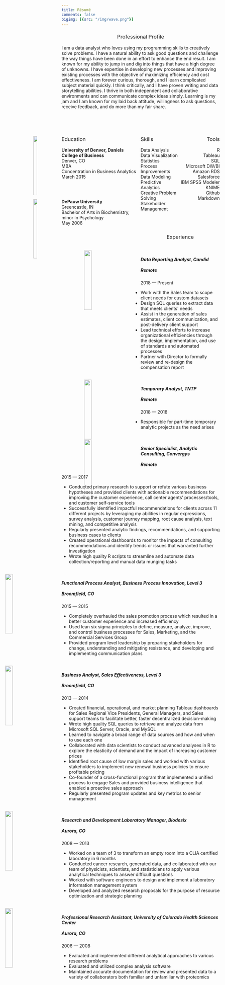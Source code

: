 ```yaml
---
title: Résumé
comments: false
bigimg: [{src: "/img/wave.png"}]
---
```


<style>
.column-left{
  float: left;
  width: 50%;
  text-align: left;
  list-style:none;
}
.column-center{
  display: inline-block;
  width: 25%;
  text-align: left;
}

.column-right{
  float: right;
  width: 25%;
  text-align: right;
}

h3 {
  font-weight: normal;

}

.image-edu {
  float: left;
  width:22%;
  margin-left: -90px;
}

.image-exp {
  float: left;
  width:22%;
  margin-left: -180px;
}

.image-cert {
  float: left;
  width:30%;
  margin-right: 2em;
}
</style>

<center> <h3>Professional Profile </h3> </center>

I am a data analyst who loves using my programming skills to creatively solve problems. I have a natural ability to ask good questions and challenge the way things have been done in an effort to enhance the end result. I am known for my ability to jump in and dig into things that have a high degree of unknowns. I have expertise in developing new processes and improving existing processes with the objective of maximizing efficiency and cost effectiveness. I am forever curious, thorough, and I learn complicated subject material quickly. I think critically, and I have proven writing and data storytelling abilities. I thrive in both independent and collaborative environments and can communicate complex ideas simply. Learning is my jam and I am known for my laid back attitude, willingness to ask questions, receive feedback, and do more than my fair share.

<br><br>

<div class="column-left">
<li>
<img class="image-edu" src = "/img/daniels.png">

<h3>Education </h3>
<b>University of Denver, Daniels College of Business </b><br>
Denver, CO <br>  
MBA <br> 
Concentration in Business Analytics <br> 
March 2015    

<br><br>

<img class="image-edu" src = "/img/depauw.png">

<b>DePauw University </b><br>
Greencastle, IN <br>
Bachelor of Arts in Biochemistry, minor in Psychology <br>
May 2006 <br>

</li>
</div>

<div class="column-center">
<h3>Skills </h3>
Data Analysis <br>
Data Visualization <br>  
Statistics <br>
Process Improvements <br>  
Data Modeling <br>
Predictive Analytics <br>
Creative Problem Solving <br>
Stakeholder Management <br>
</div>

<div class="column-right">
<h3>Tools </h3>
R <br>
Tableau <br>
SQL <br>
Microsoft DW/BI <br>
Amazon RDS <br>
Salesforce <br>
IBM SPSS Modeler <br>
KNIME <br>
Github <br>
Markdown <br> 
</div>

<br><br>

<center> <h3>Experience </h3> </center>
<br>
<img class="image-exp" src = "/img/candid_logo.jpg">

<h5>Data Reporting Analyst, Candid <br><br>
Remote </h5>
2018 — Present

* Work with the Sales team to scope client needs for custom datasets
* Design SQL queries to extract data that meets clients' needs
* Assist in the generation of sales estimates, client communication, and post-delivery client support
* Lead technical efforts to increase organizational efficiencies through the design, implementation, and use of standards and automated processes
* Partner with Director to formally review and re-design the compensation report

<br>
<img class="image-exp" src = "/img/tntp.jpg">

<h5>Temporary Analyst, TNTP <br><br>
Remote </h5>
2018 — 2018

*  Responsible for part-time temporary analytic projects as the need arises

<br>
<img class="image-exp" src = "/img/convergys.png">
<h5>Senior Specialist, Analytic Consulting, Convergys <br><br>
Remote </h5>
2015 — 2017

*  Conducted primary research to support or refute various business hypotheses and provided clients with actionable recommendations for improving the customer experience, call center agents’ processes/tools, and customer self-service tools
*  Successfully identified impactful recommendations for clients across 11 different projects by leveraging my abilities in regular expressions, survey analysis, customer journey mapping, root cause analysis, text mining, and competitive analysis
*  Regularly presented analytic findings, recommendations, and supporting business cases to clients
*  Created operational dashboards to monitor the impacts of consulting recommendations and identify trends or issues that warranted further investigation
*  Wrote high quality R scripts to streamline and automate data collection/reporting and manual data munging tasks

<br>
<img class="image-exp" src = "/img/level3.png">
<h5>Functional Process Analyst, Business Process Innovation, Level 3 <br><br>
Broomfield, CO </h5>
2015 — 2015

*  Completely overhauled the sales promotion process which resulted in a better customer experience and increased efficiency
*  Used lean six sigma principles to define, measure, analyze, improve, and control business processes for Sales, Marketing, and the Commercial Services Group
*  Provided program level leadership by preparing stakeholders for change, understanding and mitigating resistance, and developing and implementing communication plans

<br>
<img class="image-exp" src = "/img/level3.png">
<h5>Business Analyst, Sales Effectiveness, Level 3 <br><br>
Broomfield, CO </h5>
2013 — 2014

*  Created financial, operational, and market planning Tableau dashboards for Sales Regional Vice Presidents, General Managers, and Sales support teams to facilitate better, faster decentralized decision-making
*  Wrote high quality SQL queries to retrieve and analyze data from Microsoft SQL Server, Oracle, and MySQL
*  Learned to navigate a broad range of data sources and how and when to use each one
*  Collaborated with data scientists to conduct advanced analyses in R to explore the elasticity of demand and the impact of increasing customer prices
*  Identified root cause of low margin sales and worked with various stakeholders to implement new renewal business policies to ensure profitable pricing
*  Co-founder of a cross-functional program that implemented a unified process to engage Sales and provided business intelligence that enabled a proactive sales approach
*  Regularly presented program updates and key metrics to senior management

<br>
<img class="image-exp" src = "/img/biodesix.jpg">
<h5>Research and Development Laboratory Manager, Biodesix <br><br>
Aurora, CO </h5>
2008 — 2013

*  Worked on a team of 3 to transform an empty room into a CLIA certified laboratory in 6 months
*  Conducted cancer research, generated data, and collaborated with our team of physicists, scientists, and statisticians to apply various analytical techniques to answer difficult questions
*  Worked with software engineers to design and implement a laboratory information management system
*  Developed and analyzed research proposals for the purpose of resource optimization and strategic planning

<br>
<img class="image-exp" src = "/img/cu.png">
<h5>Professional Research Assistant, University of Colorado Health Sciences Center <br><br>
Aurora, CO </h5>
2006 — 2008

* Evaluated and implemented different analytical approaches to various research problems
* Evaluated and utilized complex analysis software
* Maintained accurate documentation for review and presented data to a variety of collaborators both familiar and unfamiliar with proteomics
